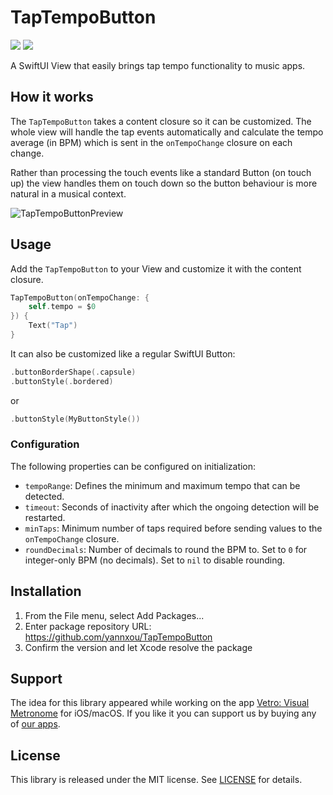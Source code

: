 # TapTempoButton

[![](https://img.shields.io/endpoint?url=https%3A%2F%2Fswiftpackageindex.com%2Fapi%2Fpackages%2Fyannxou%2FTapTempoButton%2Fbadge%3Ftype%3Dswift-versions)](https://swiftpackageindex.com/yannxou/TapTempoButton)
[![](https://img.shields.io/endpoint?url=https%3A%2F%2Fswiftpackageindex.com%2Fapi%2Fpackages%2Fyannxou%2FTapTempoButton%2Fbadge%3Ftype%3Dplatforms)](https://swiftpackageindex.com/yannxou/TapTempoButton)

A SwiftUI View that easily brings tap tempo functionality to music apps.

## How it works

The `TapTempoButton` takes a content closure so it can be customized. The whole view will handle the tap events automatically and calculate the tempo average (in BPM) which is sent in the `onTempoChange` closure on each change.

Rather than processing the touch events like a standard Button (on touch up) the view handles them on touch down so the button behaviour is more natural in a musical context. 

![TapTempoButtonPreview](https://user-images.githubusercontent.com/5954961/211922448-172522bc-1a81-4b15-b7e7-606e54efdc59.gif)

## Usage

Add the `TapTempoButton` to your View and customize it with the content closure.

```swift
TapTempoButton(onTempoChange: {
    self.tempo = $0
}) {
    Text("Tap")
}
```

It can also be customized like a regular SwiftUI Button:

```swift
.buttonBorderShape(.capsule)
.buttonStyle(.bordered)
```

or

```swift
.buttonStyle(MyButtonStyle())
```


### Configuration

The following properties can be configured on initialization:

* `tempoRange`: Defines the minimum and maximum tempo that can be detected.
* `timeout`: Seconds of inactivity after which the ongoing detection will be restarted.
* `minTaps`: Minimum number of taps required before sending values to the `onTempoChange` closure.
* `roundDecimals`: Number of decimals to round the BPM to. Set to `0` for integer-only BPM (no decimals). Set to `nil` to disable rounding.

## Installation

1. From the File menu, select Add Packages...
2. Enter package repository URL: https://github.com/yannxou/TapTempoButton
3. Confirm the version and let Xcode resolve the package

## Support

The idea for this library appeared while working on the app [Vetro: Visual Metronome](https://apps.apple.com/app/vetro-visual-metronome/id1637121079) for iOS/macOS. If you like it you can support us by buying any of [our apps](https://apps.apple.com/es/developer/natalia-artigas/id957299596).

## License

This library is released under the MIT license. See [LICENSE](LICENSE) for details.
